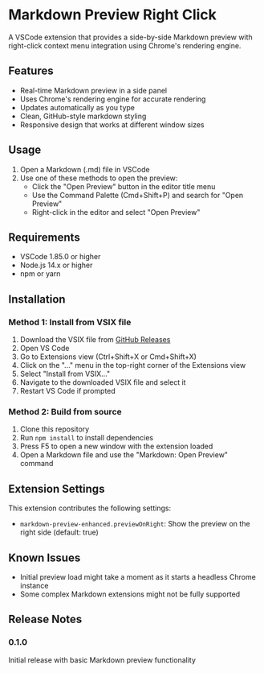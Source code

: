 # Markdown Preview Right Click

A VSCode extension that provides a side-by-side Markdown preview with right-click context menu integration using Chrome's rendering engine.

## Features

- Real-time Markdown preview in a side panel
- Uses Chrome's rendering engine for accurate rendering
- Updates automatically as you type
- Clean, GitHub-style markdown styling
- Responsive design that works at different window sizes

## Usage

1. Open a Markdown (.md) file in VSCode
2. Use one of these methods to open the preview:
   - Click the "Open Preview" button in the editor title menu
   - Use the Command Palette (Cmd+Shift+P) and search for "Open Preview"
   - Right-click in the editor and select "Open Preview"

## Requirements

- VSCode 1.85.0 or higher
- Node.js 14.x or higher
- npm or yarn

## Installation

### Method 1: Install from VSIX file

1. Download the VSIX file from [GitHub Releases](https://github.com/tomorrow56/markdown-preview-extension/releases)
2. Open VS Code
3. Go to Extensions view (Ctrl+Shift+X or Cmd+Shift+X)
4. Click on the "..." menu in the top-right corner of the Extensions view
5. Select "Install from VSIX..."
6. Navigate to the downloaded VSIX file and select it
7. Restart VS Code if prompted

### Method 2: Build from source

1. Clone this repository
2. Run `npm install` to install dependencies
3. Press F5 to open a new window with the extension loaded
4. Open a Markdown file and use the "Markdown: Open Preview" command

## Extension Settings

This extension contributes the following settings:

* `markdown-preview-enhanced.previewOnRight`: Show the preview on the right side (default: true)

## Known Issues

- Initial preview load might take a moment as it starts a headless Chrome instance
- Some complex Markdown extensions might not be fully supported

## Release Notes

### 0.1.0

Initial release with basic Markdown preview functionality
